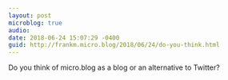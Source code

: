```yaml
---
layout: post
microblog: true
audio: 
date: 2018-06-24 15:07:29 -0400
guid: http://frankm.micro.blog/2018/06/24/do-you-think.html
---
```

Do you think of micro.blog as a blog or an alternative to Twitter?
